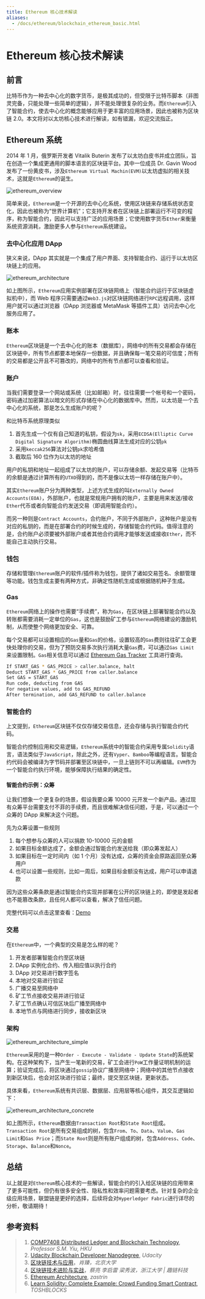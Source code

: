 ```yaml
---
title: Ethereum 核心技术解读
aliases:
  - /docs/ethereum/blockchain_ethereum_basic.html
---
```


# Ethereum 核心技术解读

## 前言

比特币作为一种去中心化的数字货币，是极其成功的，但受限于比特币脚本（非图灵完备，只能处理一些简单的逻辑），并不能处理很复杂的业务。而`Ethereum`引入了智能合约，使去中心化的概念能够应用于更丰富的应用场景，因此也被称为区块链 2.0。本文将对以太坊核心技术进行解读，如有错漏，欢迎交流指正。

## Ethereum 系统

2014 年 1 月，俄罗斯开发者 Vitalik Buterin 发布了以太坊白皮书并成立团队，旨在创造一个集成更通用的脚本语言的区块链平台。其中一位成员 Dr. Gavin Wood 发布了一份黄皮书，涉及`Ethereum Virtual Machin(EVM)`以太坊虚拟的相关技术，这就是`Ethereum`的诞生。

![ethereum_overview](https://image.pseudoyu.com/images/ethereum_overview.png)

简单来说，`Ethereum`是一个开源的去中心化系统，使用区块链来存储系统状态变化，因此也被称为“世界计算机”；它支持开发者在区块链上部署运行不可变的程序，称为智能合约，因此可以支持广泛的应用场景；它使用数字货币`Ether`来衡量系统资源消耗，激励更多人参与`Ethereum`系统建设。

### 去中心化应用 DApp

狭义来说，DApp 其实就是一个集成了用户界面、支持智能合约、运行于以太坊区块链上的应用。

![ethereum_architecture](https://image.pseudoyu.com/images/ethereum_architecture.png)

如上图所示，`Ethereum`应用实例部署在区块链网络上（智能合约运行于区块链虚拟机中），而 Web 程序只需要通过`Web3.js`对区块链网络进行`RPC`远程调用，这样用户就可以通过浏览器（DApp 浏览器或 MetaMask 等插件工具）访问去中心化服务应用了。

### 账本

`Ethereum`区块链是一个去中心化的账本（数据库），网络中的所有交易都会存储在区块链中，所有节点都要本地保存一份数据，并且确保每一笔交易的可信度；所有的交易都是公开且不可篡改的，网络中的所有节点都可以查看和验证。

### 账户

当我们需要登录一个网站或系统（比如邮箱）时，往往需要一个帐号和一个密码，密码通过加密算法以暗文的形式存储在中心化的数据库中。然而，以太坊是一个去中心化的系统，那是怎么生成账户的呢？

和比特币系统原理类似

1. 首先生成一个仅有自己知道的私钥，假设为`sk`，采用`ECDSA(Elliptic Curve Digital Signature Algorithm)`椭圆曲线算法生成对应的公钥`pk`
2. 采用`keccak256`算法对公钥`pk`求哈希值
3. 截取后 160 位作为以太坊的地址

用户的私钥和地址一起组成了以太坊的账户，可以存储余额、发起交易等（比特币的余额是通过计算所有的`UTXO`得到的，而不是像以太坊一样存储在账户中）。

其实`Ethereum`账户分为两种类型，上述方式生成的叫`Externally Owned Accounts(EOA)`，外部账户，也就是常规用户拥有的账户，主要是用来发送/接收`Ether`代币或者向智能合约发送交易（即调用智能合约）。

而另一种则是`Contract Accounts`，合约账户，不同于外部账户，这种账户是没有对应的私钥的，而是在部署合约的时候生成的，存储智能合约代码。值得注意的是，合约账户必须要被外部账户或者其他合约调用才能够发送或接收`Ether`，而不能自己主动执行交易。

### 钱包

存储和管理`Ethereum`账户的软件/插件称为钱包，提供了诸如交易签名、余额管理等功能。钱包生成主要有两种方式，非确定性随机生成或根据随机种子生成。

### Gas

`Ethereum`网络上的操作也需要“手续费”，称为`Gas`，在区块链上部署智能合约以及转账都需要消耗一定单位的`Gas`，这也是鼓励矿工参与`Ethereum`网络建设的激励机制，从而使整个网络更加安全、可靠。

每个交易都可以设置相应的`Gas`量和`Gas`的价格，设置较高的`Gas`费则往往矿工会更快处理你的交易，但为了预防交易多次执行消耗大量`Gas`费，可以通过`Gas Limit`来设置限制。`Gas`相关信息可以通过 [Ethereum Gas Tracker](https://etherscan.io/gastracker) 工具进行查询。

```sh
If START_GAS * GAS_PRICE > caller.balance, halt
Deduct START_GAS * GAS_PRICE from caller.balance
Set GAS = START_GAS
Run code, deducting from GAS
For negative values, add to GAS_REFUND
After termination, add GAS_REFUND to caller.balance
```

### 智能合约

上文提到，`Ethereum`区块链不仅仅存储交易信息，还会存储与执行智能合约代码。

智能合约控制应用和交易逻辑，`Ethereum`系统中的智能合约采用专属`Solidity`语言，语法类似于`JavaScript`，除此之外，还有`Vyper`、`Bamboo`等编程语言。智能合约代码会被编译为字节码并部署至区块链中，一旦上链则不可以再编辑。`EVM`作为一个智能合约执行环境，能够保障执行结果的确定性。

#### 智能合约示例：众筹

让我们想象一个更复杂的场景，假设我要众筹 10000 元开发一个新产品，通过现有众筹平台需要支付不菲的手续费，而且很难解决信任问题，于是，可以通过一个众筹的 DApp 来解决这个问题。

先为众筹设置一些规则

1. 每个想参与众筹的人可以捐款 10-10000 元的金额
2. 如果目标金额达成了，金额会通过智能合约发送给我（即众筹发起人）
3. 如果目标在一定时间内（如 1 个月）没有达成，众筹的资金会原路返回至众筹用户
4. 也可以设置一些规则，比如一周后，如果目标金额没有达成，用户可以申请退款

因为这些众筹条款是通过智能合约实现并部署在公开的区块链上的，即使是发起者也不能篡改条款，且任何人都可以查看，解决了信任问题。

完整代码可以点击这里查看：[Demo](https://www.toshblocks.com/solidity/complete-example-crowd-funding-smart-contract/)

### 交易

在`Ethereum`中，一个典型的交易是怎么样的呢？

1. 开发者部署智能合约至区块链
2. DApp 实例化合约、传入相应值以执行合约
3. DApp 对交易进行数字签名
4. 本地对交易进行验证
5. 广播交易至网络中
6. 矿工节点接收交易并进行验证
7. 矿工节点确认可信区块后广播至网络中
8. 本地节点与网络进行同步，接收新区块

### 架构

![ethereum_architecture_simple](https://image.pseudoyu.com/images/ethereum_architecture_simple.png)

`Ethereum`采用的是一种`Order - Execute - Validate - Update State`的系统架构。在这种架构下，当产生一笔新的交易，矿工会进行`PoW`工作量证明机制的运算；验证完成后，将区块通过`gossip`协议广播至网络中；网络中的其他节点接收到新区块后，也会对区块进行验证；最终，提交至区块链，更新状态。

具体来看，`Ethereum`系统有共识层、数据层、应用层等核心组件，其交互逻辑如下：

![ethereum_architecture_concrete](https://image.pseudoyu.com/images/ethereum_architecture_concrete.png)

如上图所示，`Ethereum`数据由`Transaction Root`和`State Root`组成。`Transaction Root`是所有交易组成的树，包含`From`、`To`、`Data`、`Value`、`Gas Limit`和`Gas Price`；而`State Root`则是所有账户组成的树，包含`Address`、`Code`、`Storage`、`Balance`和`Nonce`。

## 总结

以上就是对`Ethereum`核心技术的一些解读，智能合约的引入给区块链的应用带来了更多可能性，但仍有很多安全性、隐私性和效率问题需要考虑。针对复杂的企业级应用场景，联盟链是更好的选择，后续将会对`Hyperledger Fabric`进行详尽的分析，敬请期待！

## 参考资料

> 1. [COMP7408 Distributed Ledger and Blockchain Technology](https://msccs.cs.hku.hk/public/courses/2020/COMP7408A/), *Professor S.M. Yiu, HKU*
> 2. [Udacity Blockchain Developer Nanodegree](https://www.udacity.com/course/blockchain-developer-nanodegree--nd1309), *Udacity*
> 3. [区块链技术与应用](https://www.bilibili.com/video/BV1Vt411X7JF)，*肖臻，北京大学*
> 4. [区块链技术进阶与实战](https://www.ituring.com.cn/book/2434)，*蔡亮 李启雷 梁秀波，浙江大学 | 趣链科技*
> 5. [Ethereum Architecture](https://www.zastrin.com/courses/ethereum-primer/lessons/1-5), *zastrin*
> 6. [Learn Solidity: Complete Example: Crowd Funding Smart Contract](https://www.toshblocks.com/solidity/complete-example-crowd-funding-smart-contract/), *TOSHBLOCKS*
